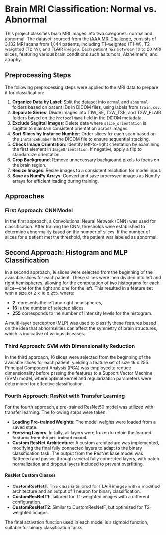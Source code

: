# Brain MRI Classification: Normal vs. Abnormal

This project classifies brain MRI images into two categories: normal and abnormal. The dataset, sourced from the [iAAA MRI Challenge](https://github.com/iAAA-event/iAAA-MRI-Challenge), consists of 3,132 MRI scans from 1,044 patients, including T1-weighted (T1-W), T2-weighted (T2-W), and FLAIR images. Each patient has between 16 to 20 MRI slices, featuring various brain conditions such as tumors, Alzheimer's, and atrophy.

## Preprocessing Steps

The following preprocessing steps were applied to the MRI data to prepare it for classification:

1. **Organize Data by Label**: Split the dataset into `normal` and `abnormal` folders based on patient IDs in DICOM files, using labels from `train.csv`.
2. **Separate Series**: Divide images into T1W_SE, T2W_TSE, and T2W_FLAIR folders based on the `ProtocolName` field in the DICOM metadata.
3. **Exclude Sagittal Images**: Delete data where `slice_orientation` is sagittal to maintain consistent orientation across images.
4. **Sort Slices by Instance Number**: Order slices for each scan based on the `InstanceNumber` in the DICOM file to ensure sequential stacking.
5. **Check Image Orientation**: Identify left-to-right orientation by examining the first element in `ImageOrientation`. If negative, apply a flip to standardize orientation.
6. **Crop Background**: Remove unnecessary background pixels to focus on the brain region.
7. **Resize Images**: Resize images to a consistent resolution for model input.
8. **Save as NumPy Arrays**: Convert and save processed images as NumPy arrays for efficient loading during training.

## Approaches

### First Approach: CNN Model

In the first approach, a Convolutional Neural Network (CNN) was used for classification. After training the CNN, thresholds were established to determine abnormality based on the number of slices. If the number of slices for a patient met the threshold, the patient was labeled as abnormal.

## Second Approach: Histogram and MLP Classification

In a second approach, 16 slices were selected from the beginning of the available slices for each patient. These slices were then divided into left and right hemispheres, allowing for the computation of two histograms for each slice—one for the right and one for the left. This resulted in a feature set with a size of 
2 x 16 x 255, where:
- **2** represents the left and right hemispheres,
- **16** is the number of selected slices,
- **255** corresponds to the number of intensity levels for the histogram.

A multi-layer perceptron (MLP) was used to classify these features based on the idea that abnormalities can affect the symmetry of brain structures, which is indicative of various diseases.


### Third Approach: SVM with Dimensionality Reduction

In the third approach, 16 slices were selected from the beginning of the available slices for each patient, yielding a feature set of size 16 x 255. Principal Component Analysis (PCA) was employed to reduce dimensionality before passing the features to a Support Vector Machine (SVM) model, where optimal kernel and regularization parameters were determined for effective classification.

### Fourth Approach: ResNet with Transfer Learning

For the fourth approach, a pre-trained ResNet50 model was utilized with transfer learning. The following steps were taken:

- **Loading Pre-trained Weights**: The model weights were loaded from a saved state.
- **Freezing Layers**: Initially, all layers were frozen to retain the learned features from the pre-trained model.
- **Custom ResNet Architecture**: A custom architecture was implemented, modifying the final fully connected layers to adapt to the binary classification task. The output from the ResNet base model was flattened and passed through several fully connected layers, with batch normalization and dropout layers included to prevent overfitting.

#### ResNet Custom Classes

- **CustomResNetF**: This class is tailored for FLAIR images with a modified architecture and an output of 1 neuron for binary classification.
- **CustomResNetT1**: Tailored for T1-weighted images with a different configuration.
- **CustomResNetT2**: Similar to CustomResNetF, but optimized for T2-weighted images.

The final activation function used in each model is a sigmoid function, suitable for binary classification tasks.

